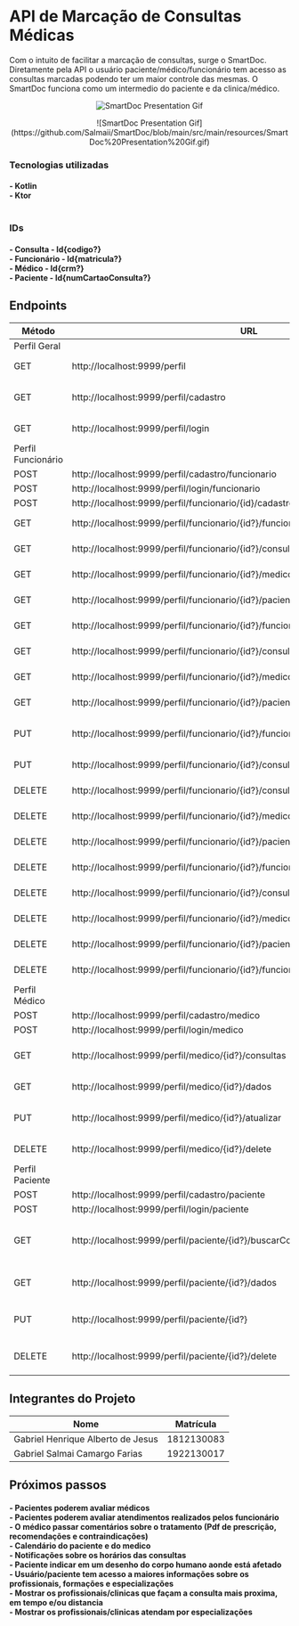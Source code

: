 # API de Marcação de Consultas Médicas

<p>
Com o intuito de facilitar a marcação de consultas, surge o SmartDoc.
Diretamente pela API o usuário paciente/médico/funcionário tem acesso
as consultas marcadas podendo ter um maior controle das mesmas.
O SmartDoc funciona como um intermedio do paciente e da clinica/médico.
<p>
  
  <p align="center">
  <img src="https://github.com/Salmaii/SmartDoc/blob/main/src/main/resources/SmartDoc%20Presentation%20Gif.gif" alt="SmartDoc Presentation Gif" />
  </p>
  
  <p align="center">
      ![SmartDoc Presentation Gif](https://github.com/Salmaii/SmartDoc/blob/main/src/main/resources/SmartDoc%20Presentation%20Gif.gif)
  </p>
  
### Tecnologias utilizadas

<h4><b>
- Kotlin <br>
- Ktor <br> <br>
  </b></h4>

### IDs

<h4><b>
- Consulta     - Id{codigo?}<br>
- Funcionário  - Id{matricula?}<br>
- Médico       - Id{crm?}<br>
- Paciente     - Id{numCartaoConsulta?}<br>
  </b></h4>

## Endpoints

| Método | URL                                                                                | Descrição                                                       |
| ------ | ---------------------------------------------------------------------------------- | --------------------------------------------------------------- |
| Perfil Geral                                                                                                                                                  |
| GET    | http://localhost:9999/perfil                                                       | Verifica se tem perfil logado.                                  |
| GET    | http://localhost:9999/perfil/cadastro                                              | Mostra rotas de cadastro de perfil em geral.                    |
| GET    | http://localhost:9999/perfil/login                                                 | Mostra rotas de login de perfil em geral.                       |
| Perfil Funcionário                                                                                                                                            |
| POST   | http://localhost:9999/perfil/cadastro/funcionario                                  | Cadastro de funcionário                                         |
| POST   | http://localhost:9999/perfil/login/funcionario                                     | Login de funcionário                                            |
| POST   | http://localhost:9999/perfil/funcionario/{id}/cadastro/consulta                    | Cadastro de consulta                                            |
| GET    | http://localhost:9999/perfil/funcionario/{id?}/funcionarios                        | Mostra todos os funcionários                                    |
| GET    | http://localhost:9999/perfil/funcionario/{id?}/consultas                           | Mostra todas as consultas                                       |
| GET    | http://localhost:9999/perfil/funcionario/{id?}/medicos                             | Mostra todos os médicos                                         |
| GET    | http://localhost:9999/perfil/funcionario/{id?}/pacientes                           | Mostra todos os pacientes                                       |
| GET    | http://localhost:9999/perfil/funcionario/{id?}/funcionario/{matricula?}/dados      | Mostra funcionario por id{matricula?}                           |
| GET    | http://localhost:9999/perfil/funcionario/{id?}/consulta/{codigo?}/dados            | Mostra consulta por id{codigo?}                                 |
| GET    | http://localhost:9999/perfil/funcionario/{id?}/medico/{crm?}/dados                 | Mostra médico por id{crm?}                                      |
| GET    | http://localhost:9999/perfil/funcionario/{id?}/paciente/{numCartaoConsulta?}/dados | Mostra paciente por id{numCartaoConsulta?}                      |
| PUT    | http://localhost:9999/perfil/funcionario/{id?}/funcionario/{matricula?}            | Atualização geral do perfil de funcionário de id{matricula?}    |
| PUT    | http://localhost:9999/perfil/funcionario/{id?}/consulta/{codigo?}                  | Atualização geral da consulta de id{código?}                    |
| DELETE | http://localhost:9999/perfil/funcionario/{id?}/consultas                           | Deleta todas as consultas                                       |
| DELETE | http://localhost:9999/perfil/funcionario/{id?}/medicos                             | Deleta todos os medicos                                         |
| DELETE | http://localhost:9999/perfil/funcionario/{id?}/pacientes                           | Deleta todos os pacientes                                       |
| DELETE | http://localhost:9999/perfil/funcionario/{id?}/funcionarios                        | Deleta todos os funcionarios                                    |
| DELETE | http://localhost:9999/perfil/funcionario/{id?}/consulta/{codigo?}                  | Deleta uma consulta de {codigo?}                                |
| DELETE | http://localhost:9999/perfil/funcionario/{id?}/medico/{crm?}                       | Delete um médico de id{crm?}                                    |
| DELETE | http://localhost:9999/perfil/funcionario/{id?}/paciente/{numCartaoConsulta?}       | Deleta um paciente de id{numCartaoConsulta?}                    |
| DELETE | http://localhost:9999/perfil/funcionario/{id?}/funcionario/{matricula?}            | Deleta um funcionario de id{matricula?}                         |
| Perfil Médico                                                                                                                                                 |
| POST   | http://localhost:9999/perfil/cadastro/medico                                       | Cadastro de medico                                              |
| POST   | http://localhost:9999/perfil/login/medico                                          | Login de médico                                                 |
| GET    | http://localhost:9999/perfil/medico/{id?}/consultas                                | Mostra todas as consultas do médico de id{crm?}                 |
| GET    | http://localhost:9999/perfil/medico/{id?}/dados                                    | Mostra perfil do médico de id{crm?}                             |
| PUT    | http://localhost:9999/perfil/medico/{id?}/atualizar                                | Atualização geral do perfil do médico de id{crm?}               |
| DELETE | http://localhost:9999/perfil/medico/{id?}/delete                                   | Delete do perfil de médico de id{crm?}                          |
| Perfil Paciente                                                                                                                                               |
| POST   | http://localhost:9999/perfil/cadastro/paciente                                     | Cadastro de paciente                                            |
| POST   | http://localhost:9999/perfil/login/paciente                                        | Login de paciente                                               |
| GET    | http://localhost:9999/perfil/paciente/{id?}/buscarConsultas                        | Mostra todas as consultas do paciente de id{numCartaoConsulta?} |
| GET    | http://localhost:9999/perfil/paciente/{id?}/dados                                  | Mostra perfil do paciente de id{numCartaoConsulta?}             |
| PUT    | http://localhost:9999/perfil/paciente/{id?}                                        | Atualização geral do perfil do paciente de id{crm?}             |
| DELETE | http://localhost:9999/perfil/paciente/{id?}/delete                                 | Delete do perfil de paciente de id{numCartaoConsulta?}          |




## Integrantes do Projeto

| Nome                              | Matrícula  |
| --------------------------------- | ---------- |
| Gabriel Henrique Alberto de Jesus | 1812130083 |
| Gabriel Salmai Camargo Farias     | 1922130017 |

## Próximos passos

<h4><b>
- Pacientes poderem avaliar médicos <br>
- Pacientes poderem avaliar atendimentos realizados pelos funcionário <br>
- O médico passar comentários sobre o tratamento (Pdf de prescrição, recomendações e contraindicações) <br>
- Calendário do paciente e do medico <br>
- Notificações sobre os horários das consultas <br>
- Paciente indicar em um desenho do corpo humano aonde está afetado <br>
- Usuário/paciente tem acesso a maiores informações sobre os profissionais, formações e especializações <br>
- Mostrar os profissionais/clinicas que façam a consulta mais proxima, em tempo e/ou distancia <br>
- Mostrar os profissionais/clinicas atendam por especializações <br>
  </b></h4>
